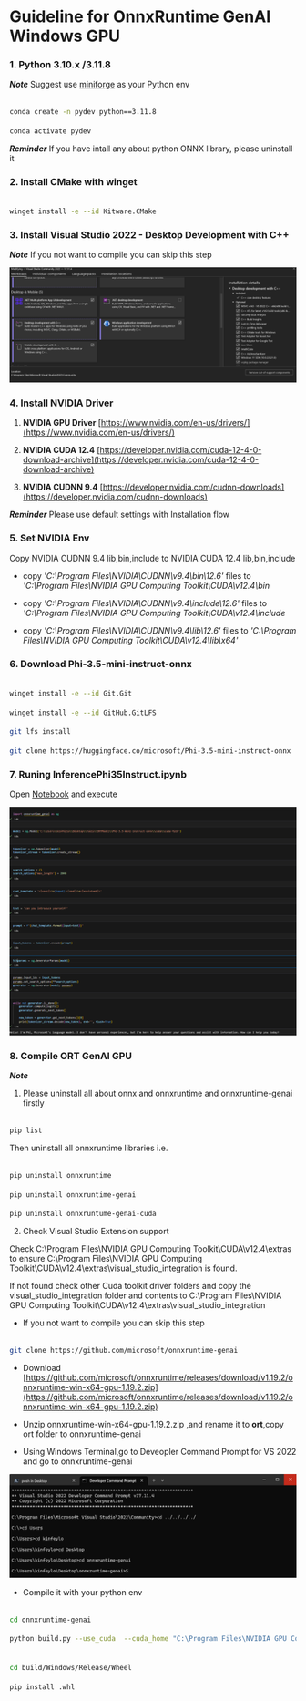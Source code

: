 # **Guideline for OnnxRuntime GenAI  Windows GPU**

### **1. Python 3.10.x /3.11.8**

   ***Note*** Suggest use [miniforge](https://github.com/conda-forge/miniforge/releases/latest/download/Miniforge3-Windows-x86_64.exe) as your Python env

   ```bash

   conda create -n pydev python==3.11.8

   conda activate pydev

   ```

   ***Reminder*** If you have intall any about python ONNX library, please uninstall it

### **2. Install CMake with winget**


   ```bash

   winget install -e --id Kitware.CMake

   ```

### **3. Install Visual Studio 2022 - Desktop Development with C++**

   ***Note*** If you not want to compile you can skip this step

![CPP](../../../imgs/08/Phi35//04/01.png)


### **4. Install NVIDIA Driver**

1. **NVIDIA GPU Driver**  [https://www.nvidia.com/en-us/drivers/](https://www.nvidia.com/en-us/drivers/)

2. **NVIDIA CUDA 12.4** [https://developer.nvidia.com/cuda-12-4-0-download-archive](https://developer.nvidia.com/cuda-12-4-0-download-archive)

3. **NVIDIA CUDNN 9.4**  [https://developer.nvidia.com/cudnn-downloads](https://developer.nvidia.com/cudnn-downloads)

***Reminder*** Please use default settings with Installation flow 

### **5. Set NVIDIA Env**

Copy NVIDIA CUDNN 9.4 lib,bin,include to NVIDIA CUDA 12.4 lib,bin,include

- copy *'C:\Program Files\NVIDIA\CUDNN\v9.4\bin\12.6'* files to  *'C:\Program Files\NVIDIA GPU Computing Toolkit\CUDA\v12.4\bin*

- copy *'C:\Program Files\NVIDIA\CUDNN\v9.4\include\12.6'* files to  *'C:\Program Files\NVIDIA GPU Computing Toolkit\CUDA\v12.4\include*

- copy *'C:\Program Files\NVIDIA\CUDNN\v9.4\lib\12.6'* files to  *'C:\Program Files\NVIDIA GPU Computing Toolkit\CUDA\v12.4\lib\x64'*


### **6. Download Phi-3.5-mini-instruct-onnx**


   ```bash

   winget install -e --id Git.Git

   winget install -e --id GitHub.GitLFS

   git lfs install

   git clone https://huggingface.co/microsoft/Phi-3.5-mini-instruct-onnx

   ```

### **7. Runing InferencePhi35Instruct.ipynb**

   Open [Notebook](../../../code/09.UpdateSamples/Aug/ortgpu-phi35-instruct.ipynb) and execute 


![RESULT](../../../imgs/08/Phi35/04/02.png)


### **8. Compile ORT GenAI GPU**


   ***Note*** 
   
   1. Please uninstall all about onnx and onnxruntime and onnxruntime-genai firstly

   
   ```bash

   pip list 
   
   ```

   Then uninstall all onnxruntime libraries i.e. 


   ```bash

   pip uninstall onnxruntime

   pip uninstall onnxruntime-genai

   pip uninstall onnxruntume-genai-cuda
   
   ```

   2. Check Visual Studio Extension support 

   Check C:\Program Files\NVIDIA GPU Computing Toolkit\CUDA\v12.4\extras to ensure C:\Program Files\NVIDIA GPU Computing Toolkit\CUDA\v12.4\extras\visual_studio_integration is found. 
   
   If not found check other Cuda toolkit driver folders and copy the visual_studio_integration folder and contents to C:\Program Files\NVIDIA GPU Computing Toolkit\CUDA\v12.4\extras\visual_studio_integration




   - If you not want to compile you can skip this step


   ```bash

   git clone https://github.com/microsoft/onnxruntime-genai

   ```

   - Download [https://github.com/microsoft/onnxruntime/releases/download/v1.19.2/onnxruntime-win-x64-gpu-1.19.2.zip](https://github.com/microsoft/onnxruntime/releases/download/v1.19.2/onnxruntime-win-x64-gpu-1.19.2.zip)

   - Unzip onnxruntime-win-x64-gpu-1.19.2.zip ,and rename it to **ort**,copy ort folder to onnxruntime-genai

   - Using Windows Terminal,go to Deveopler Command Prompt for VS 2022 and go to onnxruntime-genai 

![RESULT](../../../imgs/08/Phi35/04//03.png)

   - Compile it with your python env

   
   ```bash

   cd onnxruntime-genai

   python build.py --use_cuda  --cuda_home "C:\Program Files\NVIDIA GPU Computing Toolkit\CUDA\v12.4" --config Release
 

   cd build/Windows/Release/Wheel

   pip install .whl

   ```


   







